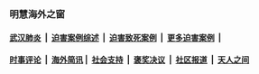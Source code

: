 
### 明慧海外之窗

####  [武汉肺炎](indexes/365.md?t=01120100) &nbsp;|&nbsp;  [迫害案例综述](indexes/328.md?t=01120100) &nbsp;|&nbsp; [迫害致死案例](indexes/277.md?t=01120100)  &nbsp;|&nbsp; [更多迫害案例](indexes/81.md?t=01120100)  &nbsp;|&nbsp; 
####  [时事评论](indexes/251.md?t=01120100) &nbsp;|&nbsp; [海外简讯](indexes/245.md?t=01120100)&nbsp;|&nbsp;  [社会支持](indexes/140.md?t=01120100) &nbsp;|&nbsp; [褒奖决议](indexes/282.md?t=01120100) &nbsp;|&nbsp; [社区报道](indexes/91.md?t=01120100)  &nbsp;|&nbsp; [天人之间](indexes/78.md?t=01120100) 

